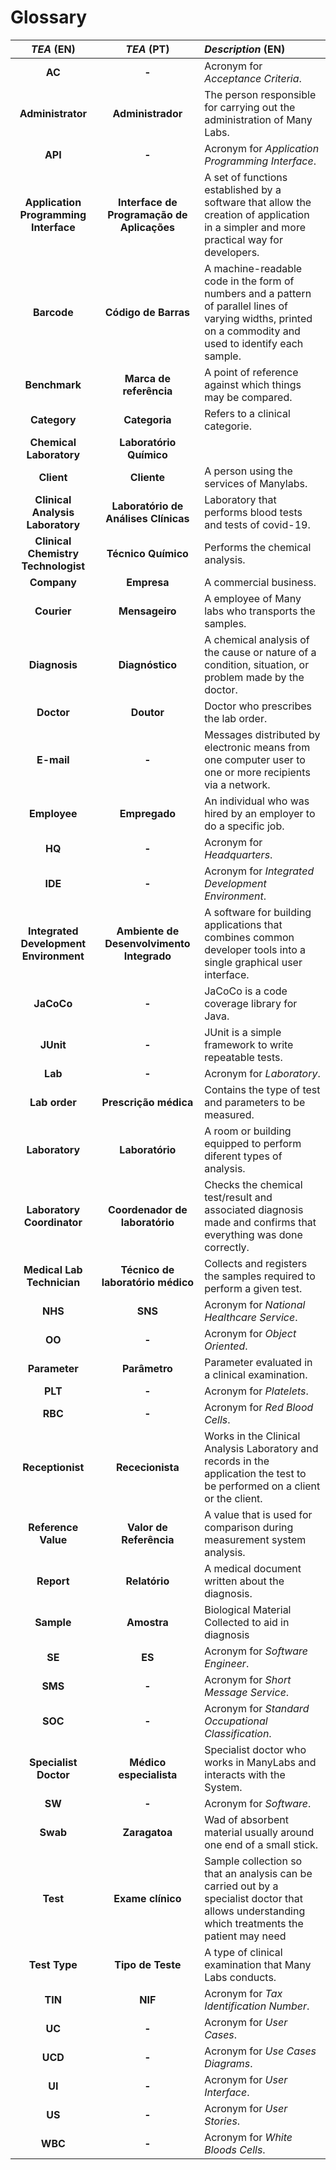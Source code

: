 # Glossary

| **_TEA_** (EN)  | **_TEA_** (PT) | **_Description_** (EN)           |                                       
|:---------------:|:--------------------:|:---------------------------|
| **AC** | **-** | Acronym for _Acceptance Criteria_.|
| **Administrator** | **Administrador** | The person responsible for carrying out the administration of Many Labs.|
| **API** | **-** | Acronym for _Application Programming Interface_.|
| **Application Programming Interface** | **Interface de Programação de Aplicações** | A set of functions established by a software that allow the creation of application in a simpler and more practical way for developers.|
| **Barcode**   | **Código de Barras** | A machine-readable code in the form of numbers and a pattern of parallel lines of varying widths, printed on a commodity and used to identify each sample.|
| **Benchmark**   | **Marca de referência** | A point of reference against which things may be compared.|
| **Category** | **Categoria** | Refers to a clinical categorie.|
| **Chemical Laboratory** | **Laboratório Químico** | |
| **Client**   | **Cliente** | A person using the services of Manylabs.|
| **Clinical Analysis Laboratory**  | **Laboratório de Análises Clínicas** |Laboratory that performs blood tests and tests of covid-19.|
| **Clinical Chemistry Technologist**  | **Técnico Químico** |  Performs the chemical analysis.|
| **Company**  | **Empresa** | A commercial business.|
| **Courier**  | **Mensageiro** | A employee of Many labs who transports the samples.|
| **Diagnosis**  | **Diagnóstico** | A chemical analysis of the cause or nature of a condition, situation, or problem made by the doctor.|
| **Doctor** | **Doutor** | Doctor who prescribes the lab order.|
| **E-mail**   | **-**  | Messages distributed by electronic means from one computer user to one or more recipients via a network.|
| **Employee**   | **Empregado**  | An individual who was hired by an employer to do a specific job.|
| **HQ**   | **-**  | Acronym for _Headquarters_.|
| **IDE**  | **-** | Acronym for _Integrated Development Environment_.|
| **Integrated Development Environment**  | **Ambiente de Desenvolvimento Integrado** | A software for building applications that combines common developer tools into a single graphical user interface.|
| **JaCoCo** | **-** | JaCoCo is a code coverage library for Java.|
| **JUnit** | **-** | JUnit is a simple framework to write repeatable tests.|
| **Lab**  | **-** | Acronym for _Laboratory_.|
| **Lab order**  | **Prescrição médica** | Contains the type of test and parameters to be measured.|
| **Laboratory**  | **Laboratório** | A room or building equipped to perform diferent types of analysis.|
| **Laboratory Coordinator**  | **Coordenador de laboratório** | Checks the chemical test/result and associated diagnosis made and confirms that everything was done correctly.|
| **Medical Lab Technician**   | **Técnico de laboratório médico** |  Collects and registers the samples required to perform a given test.|
| **NHS**  | **SNS** | Acronym for _National Healthcare Service_.|
| **OO**   | **-** | Acronym for _Object Oriented_.|
| **Parameter**  | **Parâmetro** | Parameter evaluated in a clinical examination.|
| **PLT**   | **-** | Acronym for _Platelets_.|
| **RBC**  | **-** | Acronym for _Red Blood Cells_.|
| **Receptionist**  | **Rececionista** | Works in the Clinical Analysis Laboratory and records in the application the test to be performed on a client or the client. |
| **Reference Value** | **Valor de Referência** | A value that is used for comparison during measurement system analysis.|
| **Report**  | **Relatório** | A medical document written about the diagnosis.|
| **Sample**  | **Amostra** | Biological Material Collected to aid in diagnosis|
| **SE**   | **ES** | Acronym for _Software Engineer_.|
| **SMS**   | **-** | Acronym for _Short Message Service_.|
| **SOC**   | **-** | Acronym for _Standard Occupational Classification_.|
| **Specialist Doctor** | **Médico especialista**| Specialist doctor who works in ManyLabs and interacts with the System.|
| **SW**  | **-** | Acronym for _Software_.|
| **Swab** | **Zaragatoa** | Wad of absorbent material usually around one end of a small stick. |
| **Test** | **Exame clínico** | Sample collection so that an analysis can be carried out by a specialist doctor that allows understanding which treatments the patient may need|
| **Test Type** | **Tipo de Teste**| A type of clinical examination that Many Labs conducts.|
| **TIN**  | **NIF** | Acronym for _Tax Identification Number_.|
| **UC**   | **-** | Acronym for _User Cases_. |
| **UCD**  | **-** | Acronym for _Use Cases Diagrams_.|
| **UI**   | **-** | Acronym for _User Interface_. |
| **US**   | **-** | Acronym for _User Stories_.|
| **WBC**  | **-** | Acronym for _White Bloods Cells_.|